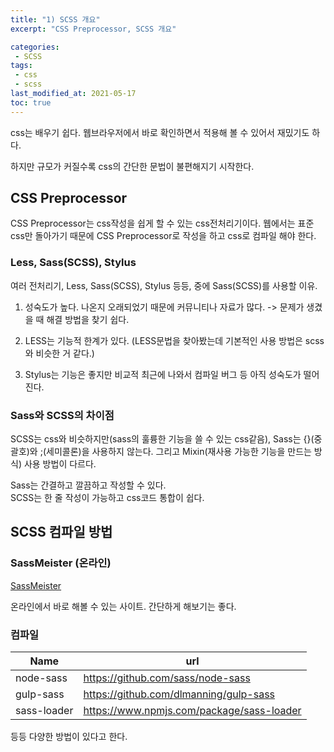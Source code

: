 ```yaml
---
title: "1) SCSS 개요"
excerpt: "CSS Preprocessor, SCSS 개요"

categories:
 - SCSS
tags:
 - css
 - scss
last_modified_at: 2021-05-17
toc: true
---
```


css는 배우기 쉽다. 웹브라우저에서 바로 확인하면서 적용해 볼 수 있어서 재밌기도 하다. 

하지만 규모가 커질수록 css의 간단한 문법이 불편해지기 시작한다.  

## CSS Preprocessor
CSS Preprocessor는 css작성을 쉽게 할 수 있는 css전처리기이다. 웹에서는 표준 css만 돌아가기 때문에 CSS Preprocessor로 작성을 하고 css로 컴파일 해야 한다. 

### Less, Sass(SCSS), Stylus
여러 전처리기, Less, Sass(SCSS), Stylus 등등, 중에 Sass(SCSS)를 사용할 이유. 

  1. 성숙도가 높다. 나온지 오래되었기 때문에 커뮤니티나 자료가 많다. -> 문제가 생겼을 때 해결 방법을 찾기 쉽다. 

  2. LESS는 기능적 한계가 있다. (LESS문법을 찾아봤는데 기본적인 사용 방법은 scss와 비슷한 거 같다.)

  3. Stylus는 기능은 좋지만 비교적 최근에 나와서 컴파일 버그 등 아직 성숙도가 떨어진다. 

### Sass와 SCSS의 차이점
SCSS는 css와 비슷하지만(sass의 훌륭한 기능을 쓸 수 있는 css같음), Sass는 {}(중괄호)와 ;(세미콜론)을 사용하지 않는다.
그리고 Mixin(재사용 가능한 기능을 만드는 방식) 사용 방법이 다르다. 

Sass는 간결하고 깔끔하고 작성할 수 있다.  
SCSS는 한 줄 작성이 가능하고 css코드 통합이 쉽다. 

## SCSS 컴파일 방법
### SassMeister (온라인)
<a href="https://www.sassmeister.com/">SassMeister</a>

온라인에서 바로 해볼 수 있는 사이트. 간단하게 해보기는 좋다.

### 컴파일


| Name            | url     | 
| -------------   | -------------------------------------------------------- |
| node-sass       | <a href="https://github.com/sass/node-sass">https://github.com/sass/node-sass</a> |
| gulp-sass       | <a href="https://github.com/dlmanning/gulp-sass">https://github.com/dlmanning/gulp-sass</a> | 
| sass-loader      | <a href="https://www.npmjs.com/package/sass-loader">https://www.npmjs.com/package/sass-loader</a> | 




등등 다양한 방법이 있다고 한다. 

 
